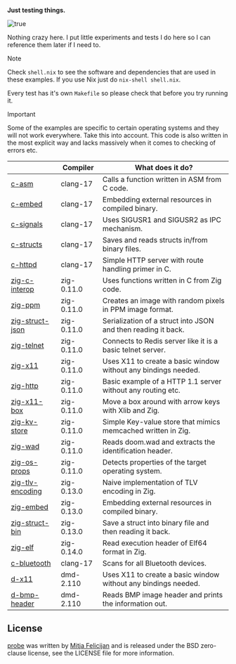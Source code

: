 **Just testing things.**

![true](https://github.com/user-attachments/assets/cbac220e-57a6-4299-8a1d-f5faf8994ce3)

Nothing crazy here. I put little experiments and tests I do here so I can
reference them later if I need to.

> [!NOTE]  
> Check `shell.nix` to see the software and dependencies that are used
> in these examples. If you use Nix just do `nix-shell shell.nix`.

Every test has it's own `Makefile` so please check that before you try
running it.

> [!IMPORTANT]  
> Some of the examples are specific to certain operating systems and
> they will not work everywhere. Take this into account. This code is
> also written in the most explicit way and lacks massively when it
> comes to checking of errors etc.

|                                        | Compiler   | What does it do?                                               |
|----------------------------------------|------------|----------------------------------------------------------------|
| [c-asm](./c-asm)                       | clang-17   | Calls a function written in ASM from C code.                   |
| [c-embed](./c-embed)                   | clang-17   | Embedding external resources in compiled binary.               |
| [c-signals](./c-signals)               | clang-17   | Uses SIGUSR1 and SIGUSR2 as IPC mechanism.                     |
| [c-structs](./c-structs)               | clang-17   | Saves and reads structs in/from binary files.                  |
| [c-httpd](./c-httpd)                   | clang-17   | Simple HTTP server with route handling primer in C.            |
| [zig-c-interop](./zig-c-interop)       | zig-0.11.0 | Uses functions written in C from Zig code.                     |
| [zig-ppm](./zig-ppm)                   | zig-0.11.0 | Creates an image with random pixels in PPM image format.       |
| [zig-struct-json](./zig-struct-json)   | zig-0.11.0 | Serialization of a struct into JSON and then reading it back.  |
| [zig-telnet](./zig-telnet)             | zig-0.11.0 | Connects to Redis server like it is a basic telnet server.     |
| [zig-x11](./zig-x11)                   | zig-0.11.0 | Uses X11 to create a basic window without any bindings needed. |
| [zig-http](./zig-http)                 | zig-0.11.0 | Basic example of a HTTP 1.1 server without any routing etc.    |
| [zig-x11-box](./zig-x11-box)           | zig-0.11.0 | Move a box around with arrow keys with Xlib and Zig.           |
| [zig-kv-store](./zig-kv-store)         | zig-0.11.0 | Simple Key-value store that mimics memcached written in Zig.   |
| [zig-wad](./zig-wad)                   | zig-0.11.0 | Reads doom.wad and extracts the identification header.         |
| [zig-os-props](./zig-os-props)         | zig-0.11.0 | Detects properties of the target operating system.             |
| [zig-tlv-encoding](./zig-tlv-encoding) | zig-0.13.0 | Naive implementation of TLV encoding in Zig.                   |
| [zig-embed](./zig-embed)               | zig-0.13.0 | Embedding external resources in compiled binary.               |
| [zig-struct-bin](./zig-struct-bin)     | zig-0.13.0 | Save a struct into binary file and then reading it back.       |
| [zig-elf](./zig-elf)                   | zig-0.14.0 | Read execution header of Elf64 format in Zig.                  |
| [c-bluetooth](./c-bluetooth)           | clang-17   | Scans for all Bluetooth devices.                               |
| [d-x11](./d-x11)                       | dmd-2.110  | Uses X11 to create a basic window without any bindings needed. |
| [d-bmp-header](./d-bmp-header)         | dmd-2.110  | Reads BMP image header and prints the information out.         |

## License

[probe](https://github.com/mitjafelicijan/probe) was written by [Mitja
Felicijan](https://mitjafelicijan.com) and is released under the BSD
zero-clause license, see the LICENSE file for more information.

